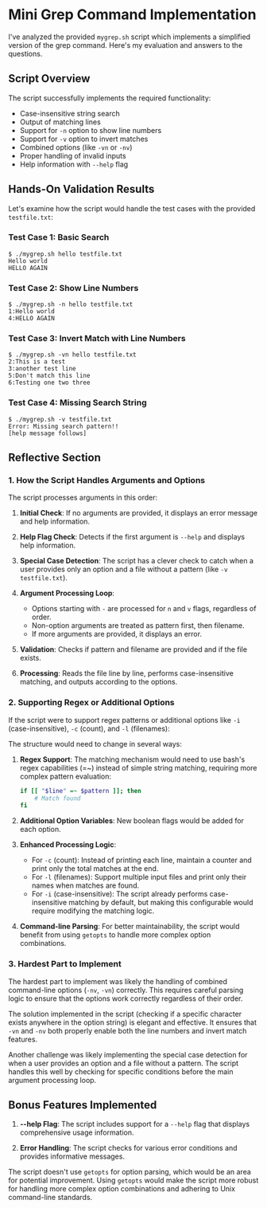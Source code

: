 # Mini Grep Command Implementation

I've analyzed the provided `mygrep.sh` script which implements a simplified version of the grep command. Here's my evaluation and answers to the questions.

## Script Overview

The script successfully implements the required functionality:
- Case-insensitive string search
- Output of matching lines
- Support for `-n` option to show line numbers
- Support for `-v` option to invert matches
- Combined options (like `-vn` or `-nv`)
- Proper handling of invalid inputs
- Help information with `--help` flag

## Hands-On Validation Results

Let's examine how the script would handle the test cases with the provided `testfile.txt`:

### Test Case 1: Basic Search
```
$ ./mygrep.sh hello testfile.txt
Hello world
HELLO AGAIN
```

### Test Case 2: Show Line Numbers
```
$ ./mygrep.sh -n hello testfile.txt
1:Hello world
4:HELLO AGAIN
```

### Test Case 3: Invert Match with Line Numbers
```
$ ./mygrep.sh -vn hello testfile.txt
2:This is a test
3:another test line
5:Don't match this line
6:Testing one two three
```

### Test Case 4: Missing Search String
```
$ ./mygrep.sh -v testfile.txt
Error: Missing search pattern!!
[help message follows]
```

## Reflective Section

### 1. How the Script Handles Arguments and Options

The script processes arguments in this order:

1. **Initial Check**: If no arguments are provided, it displays an error message and help information.

2. **Help Flag Check**: Detects if the first argument is `--help` and displays help information.

3. **Special Case Detection**: The script has a clever check to catch when a user provides only an option and a file without a pattern (like `-v testfile.txt`).

4. **Argument Processing Loop**: 
   - Options starting with `-` are processed for `n` and `v` flags, regardless of order.
   - Non-option arguments are treated as pattern first, then filename.
   - If more arguments are provided, it displays an error.

5. **Validation**: Checks if pattern and filename are provided and if the file exists.

6. **Processing**: Reads the file line by line, performs case-insensitive matching, and outputs according to the options.

### 2. Supporting Regex or Additional Options

If the script were to support regex patterns or additional options like `-i` (case-insensitive), `-c` (count), and `-l` (filenames):

The structure would need to change in several ways:

1. **Regex Support**: The matching mechanism would need to use bash's regex capabilities (=~) instead of simple string matching, requiring more complex pattern evaluation:
   ```bash
   if [[ "$line" =~ $pattern ]]; then
       # Match found
   fi
   ```

2. **Additional Option Variables**: New boolean flags would be added for each option.

3. **Enhanced Processing Logic**: 
   - For `-c` (count): Instead of printing each line, maintain a counter and print only the total matches at the end.
   - For `-l` (filenames): Support multiple input files and print only their names when matches are found.
   - For `-i` (case-insensitive): The script already performs case-insensitive matching by default, but making this configurable would require modifying the matching logic.

4. **Command-line Parsing**: For better maintainability, the script would benefit from using `getopts` to handle more complex option combinations.

### 3. Hardest Part to Implement

The hardest part to implement was likely the handling of combined command-line options (`-nv`, `-vn`) correctly. This requires careful parsing logic to ensure that the options work correctly regardless of their order.

The solution implemented in the script (checking if a specific character exists anywhere in the option string) is elegant and effective. It ensures that `-vn` and `-nv` both properly enable both the line numbers and invert match features.

Another challenge was likely implementing the special case detection for when a user provides an option and a file without a pattern. The script handles this well by checking for specific conditions before the main argument processing loop.

## Bonus Features Implemented

1. **--help Flag**: The script includes support for a `--help` flag that displays comprehensive usage information.

2. **Error Handling**: The script checks for various error conditions and provides informative messages.

The script doesn't use `getopts` for option parsing, which would be an area for potential improvement. Using `getopts` would make the script more robust for handling more complex option combinations and adhering to Unix command-line standards.
